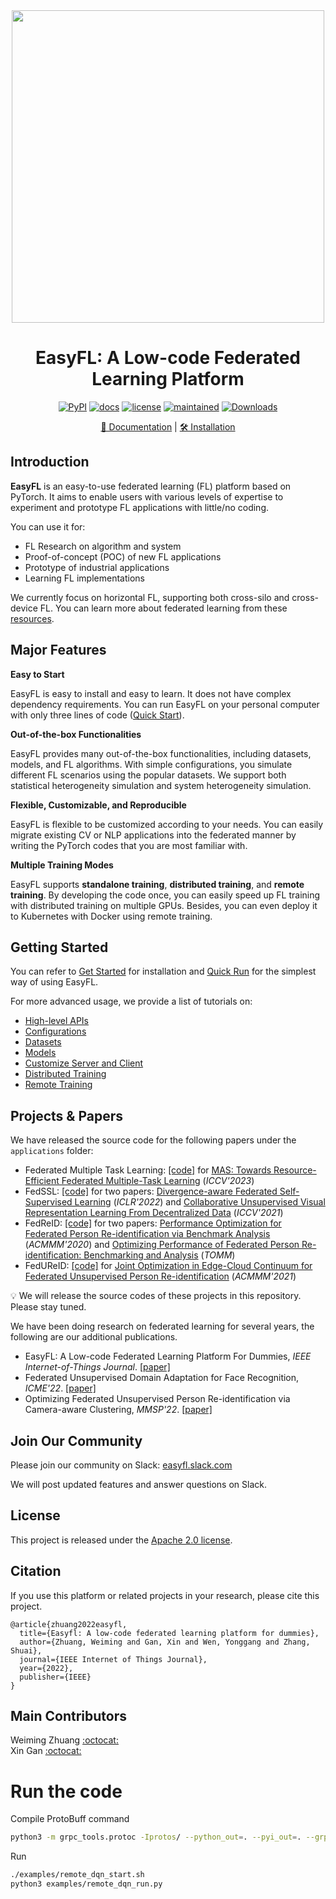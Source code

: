 <div align="center">
  <img src="docs/en/_static/image/easyfl-logo.png" width="500"/>
  <h1 align="center">EasyFL: A Low-code Federated Learning Platform</h1>

[![PyPI](https://img.shields.io/pypi/v/easyfl)](https://pypi.org/project/easyfl)
[![docs](https://img.shields.io/badge/docs-latest-blue)](https://easyfl.readthedocs.io/en/latest/)
[![license](https://img.shields.io/github/license/easyfl-ai/easyfl.svg)](https://github.com/easyfl-ai/easyfl/blob/master/LICENSE)
[![maintained](https://img.shields.io/badge/Maintained%3F-YES-yellow.svg)](https://github.com/easyfl-ai/easyfl/graphs/commit-activity)
[![Downloads](https://pepy.tech/badge/easyfl)](https://pepy.tech/project/easyfl)

[📘 Documentation](https://easyfl.readthedocs.io/en/latest/) | [🛠️ Installation](https://easyfl.readthedocs.io/en/latest/get_started.html)
</div>

## Introduction

**EasyFL** is an easy-to-use federated learning (FL) platform based on PyTorch. It aims to enable users with various levels of expertise to experiment and prototype FL applications with little/no coding. 

You can use it for:
* FL Research on algorithm and system
* Proof-of-concept (POC) of new FL applications
* Prototype of industrial applications
* Learning FL implementations

We currently focus on horizontal FL, supporting both cross-silo and cross-device FL. You can learn more about federated learning from these [resources](https://github.com/weimingwill/awesome-federated-learning#blogs). 

## Major Features

**Easy to Start**

EasyFL is easy to install and easy to learn. It does not have complex dependency requirements. You can run EasyFL on your personal computer with only three lines of code ([Quick Start](docs/en/quick_run.md)).

**Out-of-the-box Functionalities**

EasyFL provides many out-of-the-box functionalities, including datasets, models, and FL algorithms. With simple configurations, you simulate different FL scenarios using the popular datasets. We support both statistical heterogeneity simulation and system heterogeneity simulation.

**Flexible, Customizable, and Reproducible**

EasyFL is flexible to be customized according to your needs. You can easily migrate existing CV or NLP applications into the federated manner by writing the PyTorch codes that you are most familiar with. 

**Multiple Training Modes**

EasyFL supports **standalone training**, **distributed training**, and **remote training**. By developing the code once, you can easily speed up FL training with distributed training on multiple GPUs. Besides, you can even deploy it to Kubernetes with Docker using remote training.

## Getting Started

You can refer to [Get Started](docs/en/get_started.md) for installation and [Quick Run](docs/en/quick_run.md) for the simplest way of using EasyFL.

For more advanced usage, we provide a list of tutorials on:
* [High-level APIs](docs/en/tutorials/high-level_apis.md)
* [Configurations](docs/en/tutorials/config.md)
* [Datasets](docs/en/tutorials/dataset.md)
* [Models](docs/en/tutorials/model.md)
* [Customize Server and Client](docs/en/tutorials/customize_server_and_client.md)
* [Distributed Training](docs/en/tutorials/distributed_training.md)
* [Remote Training](docs/en/tutorials/remote_training.md)


## Projects & Papers

We have released the source code for the following papers under the `applications` folder:

- Federated Multiple Task Learning: [[code]](https://github.com/EasyFL-AI/EasyFL/tree/master/applications/mas) for [MAS: Towards Resource-Efficient Federated Multiple-Task Learning](https://arxiv.org/abs/2307.11285) (_ICCV'2023_)
- FedSSL: [[code]](https://github.com/EasyFL-AI/EasyFL/tree/master/applications/fedssl) for two papers: [Divergence-aware Federated Self-Supervised Learning](https://openreview.net/forum?id=oVE1z8NlNe) (_ICLR'2022_)  and [Collaborative Unsupervised Visual Representation Learning From Decentralized Data](https://openaccess.thecvf.com/content/ICCV2021/html/Zhuang_Collaborative_Unsupervised_Visual_Representation_Learning_From_Decentralized_Data_ICCV_2021_paper.html) (_ICCV'2021_)
- FedReID: [[code]](https://github.com/EasyFL-AI/EasyFL/tree/master/applications/fedreid) for two papers: [Performance Optimization for Federated Person Re-identification via Benchmark Analysis](https://dl.acm.org/doi/10.1145/3394171.3413814) (_ACMMM'2020_) and [Optimizing Performance of Federated Person Re-identification: Benchmarking and Analysis](https://dl.acm.org/doi/10.1145/3531013) (_TOMM_)
- FedUReID: [[code]](https://github.com/EasyFL-AI/EasyFL/tree/master/applications/fedureid) for [Joint Optimization in Edge-Cloud Continuum for Federated Unsupervised Person Re-identification](https://arxiv.org/abs/2108.06493) (_ACMMM'2021_)


:bulb: We will release the source codes of these projects in this repository. Please stay tuned.

We have been doing research on federated learning for several years, the following are our additional publications.

- EasyFL: A Low-code Federated Learning Platform For Dummies, _IEEE Internet-of-Things Journal_. [[paper]](https://arxiv.org/abs/2105.07603)
- Federated Unsupervised Domain Adaptation for Face Recognition, _ICME'22_. [[paper]](https://weiming.me/publication/fedfr/)
- Optimizing Federated Unsupervised Person Re-identification via Camera-aware Clustering, _MMSP'22_. [[paper]](https://ieeexplore.ieee.org/abstract/document/9949249/)

## Join Our Community

Please join our community on Slack: [easyfl.slack.com](https://easyfl.slack.com) 

We will post updated features and answer questions on Slack.

## License

This project is released under the [Apache 2.0 license](LICENSE).

## Citation

If you use this platform or related projects in your research, please cite this project.

```
@article{zhuang2022easyfl,
  title={Easyfl: A low-code federated learning platform for dummies},
  author={Zhuang, Weiming and Gan, Xin and Wen, Yonggang and Zhang, Shuai},
  journal={IEEE Internet of Things Journal},
  year={2022},
  publisher={IEEE}
}
```

## Main Contributors

Weiming Zhuang [:octocat:](https://github.com/weimingwill) <br/>
Xin Gan [:octocat:](https://github.com/codergan)

# Run the code

Compile ProtoBuff command
```bash
python3 -m grpc_tools.protoc -Iprotos/ --python_out=. --pyi_out=. --grpc_python_out=. protos/easyfl/pb/server_service.proto
```

Run
```bash
./examples/remote_dqn_start.sh
python3 examples/remote_dqn_run.py
```